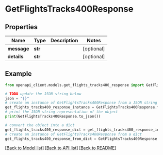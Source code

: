 # GetFlightsTracks400Response


## Properties

Name | Type | Description | Notes
------------ | ------------- | ------------- | -------------
**message** | **str** |  | [optional] 
**details** | **str** |  | [optional] 

## Example

```python
from openapi_client.models.get_flights_tracks400_response import GetFlightsTracks400Response

# TODO update the JSON string below
json = "{}"
# create an instance of GetFlightsTracks400Response from a JSON string
get_flights_tracks400_response_instance = GetFlightsTracks400Response.from_json(json)
# print the JSON string representation of the object
print(GetFlightsTracks400Response.to_json())

# convert the object into a dict
get_flights_tracks400_response_dict = get_flights_tracks400_response_instance.to_dict()
# create an instance of GetFlightsTracks400Response from a dict
get_flights_tracks400_response_from_dict = GetFlightsTracks400Response.from_dict(get_flights_tracks400_response_dict)
```
[[Back to Model list]](../README.md#documentation-for-models) [[Back to API list]](../README.md#documentation-for-api-endpoints) [[Back to README]](../README.md)



